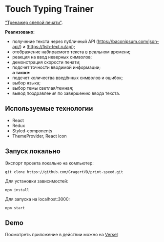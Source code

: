 # Touch Typing Trainer

["Тренажер слепой печати"](https://print-speed.vercel.app/).

**Реализовано:**

- получение текста через публичный API (https://baconipsum.com/json-api/) и (https://fish-text.ru/api);
- отображение набираемого текста в реальном времени;
- реакция на ввод неверных символов;
- демонстрация скорости печати;
- подсчет точности вводимой информации;<br>
**а также:**
- подсчет количества введённых символов и ошибок;
- выбор языка;
- выбор темы светлая/темная;
- вывод поздравления по завершению ввода текста.

## Используемые технологии

- React
- Redux
- Styled-components
- ThemeProvider, React icon

## Запуск локально

Экспорт проекта локально на компьютер:

```
git clone https://github.com/GragertVD/print-speed.git
```

Для установки зависимостей:

```
npm install
```

Для запуска на localhost:3000:

```
npm start
```

## Demo

Посмотреть приложение в действии можно на [Versel](https://print-speed.vercel.app/)

